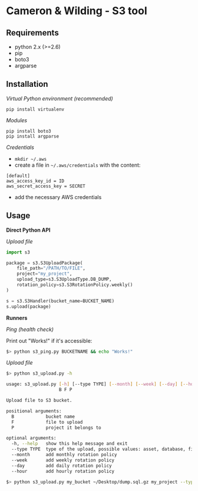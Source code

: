 Cameron & Wilding - S3 tool
===========================


Requirements
------------

- python 2.x (>=2.6)
- pip
- boto3
- argparse

Installation
------------

*Virtual Python environment (recommended)*

```
pip install virtualenv
```

*Modules*

```
pip install boto3
pip install argparse
```

*Credentials*

- ```mkdir ~/.aws```
- create a file in ```~/.aws/credentials``` with the content:

```
[default]
aws_access_key_id = ID
aws_secret_access_key = SECRET
```

- add the necessary AWS credentials


Usage
-----

**Direct Python API**

*Upload file*

```PYTHON
import s3

package = s3.S3UploadPackage(
    file_path="/PATH/TO/FILE",
    project="my_project",
    upload_type=s3.S3UploadType.DB_DUMP,
    rotation_policy=s3.S3RotationPolicy.weekly()
)

s = s3.S3Handler(bucket_name=BUCKET_NAME)
s.upload(package)

```


**Runners**

*Ping (health check)*

Print out "Works!" if it's accessible:

```BASH
$> python s3_ping.py BUCKETNAME && echo "Works!"
```

*Upload file*

```BASH
$> python s3_upload.py -h

usage: s3_upload.py [-h] [--type TYPE] [--month] [--week] [--day] [--hour]
                    B F P

Upload file to S3 bucket.

positional arguments:
  B            bucket name
  F            file to upload
  P            project it belongs to

optional arguments:
  -h, --help   show this help message and exit
  --type TYPE  type of the upload, possible values: asset, database, files
  --month      add monthly rotation policy
  --week       add weekly rotation policy
  --day        add daily rotation policy
  --hour       add hourly rotation policy

$> python s3_upload.py my_bucket ~/Desktop/dump.sql.gz my_project --type database --day --month
```
